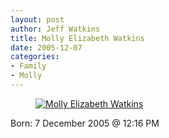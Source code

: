 ```yaml
--- 
layout: post
author: Jeff Watkins
title: Molly Elizabeth Watkins
date: 2005-12-07
categories: 
- Family
- Molly
---
```


<figure><a href="http://www.flickr.com/photo.gne?id=71270401"><img class="photo" src="http://static.flickr.com/34/71270401_fff997e03c.jpg" alt="Molly Elizabeth Watkins" border="0"></a></figure>

Born: 7 December 2005 @ 12:16 PM
